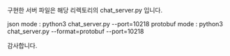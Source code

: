 구현한 서버 파일은 해당 리렉토리의 chat_server.py 입니다.

json mode : python3 chat_server.py --port=10218
protobuf mode : python3 chat_server.py --format=protobuf --port=10218

감사합니다.